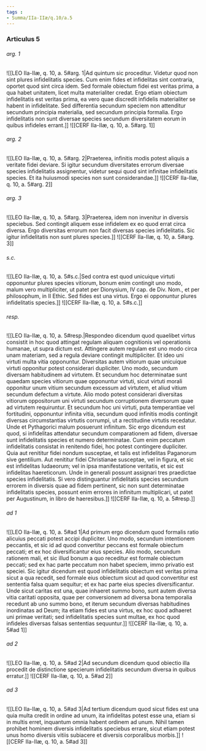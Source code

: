 ```yaml
---
tags : 
- Summa/IIa-IIæ/q.10/a.5
---
```


### Articulus 5

###### arg. 1
![[LEO IIa-IIæ, q. 10, a. 5#arg. 1|Ad quintum sic proceditur. Videtur quod non sint plures infidelitatis species. Cum enim fides et infidelitas sint contraria, oportet quod sint circa idem. Sed formale obiectum fidei est veritas prima, a qua habet unitatem, licet multa materialiter credat. Ergo etiam obiectum infidelitatis est veritas prima, ea vero quae discredit infidelis materialiter se habent in infidelitate. Sed differentia secundum speciem non attenditur secundum principia materialia, sed secundum principia formalia. Ergo infidelitatis non sunt diversae species secundum diversitatem eorum in quibus infideles errant.]]
![[CERF IIa-IIæ, q. 10, a. 5#arg. 1]]

###### arg. 2
![[LEO IIa-IIæ, q. 10, a. 5#arg. 2|Praeterea, infinitis modis potest aliquis a veritate fidei deviare. Si igitur secundum diversitates errorum diversae species infidelitatis assignentur, videtur sequi quod sint infinitae infidelitatis species. Et ita huiusmodi species non sunt considerandae.]]
![[CERF IIa-IIæ, q. 10, a. 5#arg. 2]]

###### arg. 3
![[LEO IIa-IIæ, q. 10, a. 5#arg. 3|Praeterea, idem non invenitur in diversis speciebus. Sed contingit aliquem esse infidelem ex eo quod errat circa diversa. Ergo diversitas errorum non facit diversas species infidelitatis. Sic igitur infidelitatis non sunt plures species.]]
![[CERF IIa-IIæ, q. 10, a. 5#arg. 3]]

###### s.c.
![[LEO IIa-IIæ, q. 10, a. 5#s.c.|Sed contra est quod unicuique virtuti opponuntur plures species vitiorum, bonum enim contingit uno modo, malum vero multipliciter, ut patet per Dionysium, IV cap. de Div. Nom., et per philosophum, in II Ethic. Sed fides est una virtus. Ergo ei opponuntur plures infidelitatis species.]]
![[CERF IIa-IIæ, q. 10, a. 5#s.c.]]

###### resp.
![[LEO IIa-IIæ, q. 10, a. 5#resp.|Respondeo dicendum quod quaelibet virtus consistit in hoc quod attingat regulam aliquam cognitionis vel operationis humanae, ut supra dictum est. Attingere autem regulam est uno modo circa unam materiam, sed a regula deviare contingit multipliciter. Et ideo uni virtuti multa vitia opponuntur. Diversitas autem vitiorum quae unicuique virtuti opponitur potest considerari dupliciter. Uno modo, secundum diversam habitudinem ad virtutem. Et secundum hoc determinatae sunt quaedam species vitiorum quae opponuntur virtuti, sicut virtuti morali opponitur unum vitium secundum excessum ad virtutem, et aliud vitium secundum defectum a virtute. Alio modo potest considerari diversitas vitiorum oppositorum uni virtuti secundum corruptionem diversorum quae ad virtutem requiruntur. Et secundum hoc uni virtuti, puta temperantiae vel fortitudini, opponuntur infinita vitia, secundum quod infinitis modis contingit diversas circumstantias virtutis corrumpi, ut a rectitudine virtutis recedatur. Unde et Pythagorici malum posuerunt infinitum. Sic ergo dicendum est quod, si infidelitas attendatur secundum comparationem ad fidem, diversae sunt infidelitatis species et numero determinatae. Cum enim peccatum infidelitatis consistat in renitendo fidei, hoc potest contingere dupliciter. Quia aut renititur fidei nondum susceptae, et talis est infidelitas Paganorum sive gentilium. Aut renititur fidei Christianae susceptae, vel in figura, et sic est infidelitas Iudaeorum; vel in ipsa manifestatione veritatis, et sic est infidelitas haereticorum. Unde in generali possunt assignari tres praedictae species infidelitatis. Si vero distinguantur infidelitatis species secundum errorem in diversis quae ad fidem pertinent, sic non sunt determinatae infidelitatis species, possunt enim errores in infinitum multiplicari, ut patet per Augustinum, in libro de haeresibus.]]
![[CERF IIa-IIæ, q. 10, a. 5#resp.]]

###### ad 1
![[LEO IIa-IIæ, q. 10, a. 5#ad 1|Ad primum ergo dicendum quod formalis ratio alicuius peccati potest accipi dupliciter. Uno modo, secundum intentionem peccantis, et sic id ad quod convertitur peccans est formale obiectum peccati; et ex hoc diversificantur eius species. Alio modo, secundum rationem mali, et sic illud bonum a quo receditur est formale obiectum peccati; sed ex hac parte peccatum non habet speciem, immo privatio est speciei. Sic igitur dicendum est quod infidelitatis obiectum est veritas prima sicut a qua recedit, sed formale eius obiectum sicut ad quod convertitur est sententia falsa quam sequitur; et ex hac parte eius species diversificantur. Unde sicut caritas est una, quae inhaeret summo bono, sunt autem diversa vitia caritati opposita, quae per conversionem ad diversa bona temporalia recedunt ab uno summo bono, et iterum secundum diversas habitudines inordinatas ad Deum; ita etiam fides est una virtus, ex hoc quod adhaeret uni primae veritati; sed infidelitatis species sunt multae, ex hoc quod infideles diversas falsas sententias sequuntur.]]
![[CERF IIa-IIæ, q. 10, a. 5#ad 1]]

###### ad 2
![[LEO IIa-IIæ, q. 10, a. 5#ad 2|Ad secundum dicendum quod obiectio illa procedit de distinctione specierum infidelitatis secundum diversa in quibus erratur.]]
![[CERF IIa-IIæ, q. 10, a. 5#ad 2]]

###### ad 3
![[LEO IIa-IIæ, q. 10, a. 5#ad 3|Ad tertium dicendum quod sicut fides est una quia multa credit in ordine ad unum, ita infidelitas potest esse una, etiam si in multis erret, inquantum omnia habent ordinem ad unum. Nihil tamen prohibet hominem diversis infidelitatis speciebus errare, sicut etiam potest unus homo diversis vitiis subiacere et diversis corporalibus morbis.]]
![[CERF IIa-IIæ, q. 10, a. 5#ad 3]]

